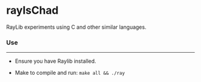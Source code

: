 # rayIsChad
RayLib experiments using C and other similar languages.

### Use
---

- Ensure you have Raylib installed.


- Make to compile and run:
```make all && ./ray```
